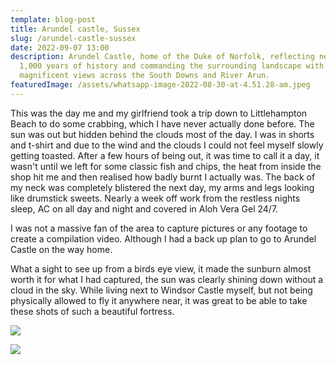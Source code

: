 ```yaml
---
template: blog-post
title: Arundel castle, Sussex
slug: /arundel-castle-sussex
date: 2022-09-07 13:00
description: Arundel Castle, home of the Duke of Norfolk, reflecting nearly
  1,000 years of history and commanding the surrounding landscape with
  magnificent views across the South Downs and River Arun.
featuredImage: /assets/whatsapp-image-2022-08-30-at-4.51.28-am.jpeg
---
```

T﻿his was the day me and my girlfriend took a trip down to Littlehampton Beach to do some crabbing, which I have never actually done before. The sun was out but hidden behind the clouds most of the day. I was in shorts and t-shirt and due to the wind and the clouds I could not feel myself slowly getting toasted. After a few hours of being out, it was time to call it a day, it wasn't until we left for some classic fish and chips, the heat from inside the shop hit me and then realised how badly burnt I actually was. The back of my neck was completely blistered the next day, my arms and legs looking like drumstick sweets. Nearly a week off work from the restless nights sleep, AC on all day and night and covered in Aloh Vera Gel 24/7.

I﻿ was not a massive fan of the area to capture pictures or any footage to create a compilation video. Although I had a back up plan to go to Arundel Castle on the way home. 

What a sight to see up from a birds eye view, it made the sunburn almost worth it for what I had captured, the sun was clearly shining down without a cloud in the sky. While living next to Windsor Castle myself, but not being physically allowed to fly it anywhere near, it was great to be able to take these shots of such a beautiful fortress.

![](/assets/whatsapp-image-2022-08-30-at-4.51.30-am.jpeg)

![](/assets/whatsapp-image-2022-08-30-at-4.51.29-am.jpeg)